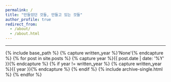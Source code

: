 ```yaml
---
permalink: /
title: "만들었던 것들, 만들고 있는 것들"
author_profile: true
redirect_from: 
  - /about/
  - /about.html
---
```

---

{% include base_path %}
{% capture written_year %}'None'{% endcapture %}
{% for post in site.posts %}
  {% capture year %}{{ post.date | date: '%Y' }}{% endcapture %}
  {% if year != written_year %}
    <!-- <h2 id="{{ year | slugify }}"></h2> -->
    {% capture written_year %}{{ year }}{% endcapture %}
  {% endif %}
  {% include archive-single.html %}
{% endfor %}
